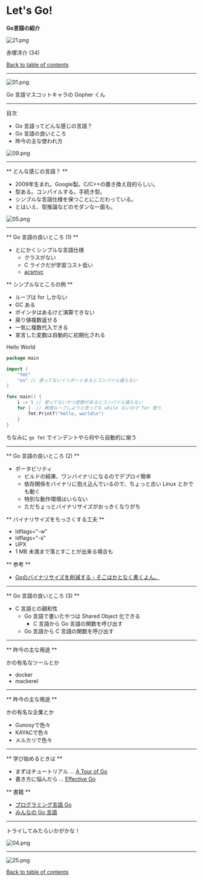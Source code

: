 Let's Go!
=======================

**Go言語の紹介**

![21.png](./materials/golang_intro_3/21.png)

赤塚洋介 (34)

>>>

[Back to table of contents](./index.html)

---

![01.png](./materials/golang_intro_3/01.png)

Go 言語マスコットキャラの Gopher くん

---

目次

* Go 言語ってどんな感じの言語？
* Go 言語の良いところ
* 昨今の主な使われ方

![09.png](./materials/golang_intro_3/09.png)

---

** どんな感じの言語？ **

* 2009年生まれ。Google製。C/C++の置き換え目的らしい。
* 型ある。コンパイルする。手続き型。
* シンプルな言語仕様を保つことにこだわっている。
* とはいえ、型推論などのモダンな一面も。

![05.png](./materials/golang_intro_3/05.png)

---

** Go 言語の良いところ (1) ** 

* とにかくシンプルな言語仕様
  * クラスがない
  * C ライクだが学習コスト低い
  * [acsmvc](https://github.com/aYosukeAkatsuka/acsmvc)

>>>

** シンプルなところの例 **

* ループは for しかない
* GC ある
* ポインタはあるけど演算できない
* 戻り値複数返せる
* 一気に複数代入できる
* 宣言した変数は自動的に初期化される

>>>

Hello World

~~~go
package main

import (
    "fmt"
    "os" // 使ってないインポートあるとコンパイル通らない
)

func main() {
    i := 5 // 使ってないやつ変数があるとコンパイル通らない
    for {  // 無限ループしようと思っても while ないので for 使う
        fmt.Printf("hello, world\n")
    }
}
~~~

ちなみに `go fmt` でインデントやら何やら自動的に揃う

---

** Go 言語の良いところ (2) ** 

* ポータビリティ
  * ビルドの結果、ワンバイナリになるのでデプロイ簡単
  * 依存関係をバイナリに抱え込んでいるので、ちょっと古い Linux とかでも動く
  * 特別な動作環境はいらない
  * ただちょっとバイナリサイズがおっきくなりがち

>>>

** バイナリサイズをちっさくする工夫 **

* ldflags="-w"
* ldflags="-s"
* UPX
* 1 MB 未満まで落とすことが出来る場合も

>>>

** 参考 **

* [Goのバイナリサイズを削減する - そこはかとなく書くよん。](http://tdoc.info/blog/2016/03/01/go_diet.html)

---

** Go 言語の良いところ (3) ** 

* C 言語との親和性 
  * Go 言語で書いたやつは Shared Object 化できる
    * C 言語から Go 言語の関数を呼び出す
  * Go 言語から C 言語の関数を呼び出す 

---

** 昨今の主な用途 **

かの有名なツールとか

* docker
* mackerel

---

** 昨今の主な用途 **

かの有名な企業とか

* Gunosyで色々
* KAYACで色々
* メルカリで色々

---

** 学び始めるときは **

* まずはチュートリアル ...  [A Tour of Go](https://go-tour-jp.appspot.com/welcome/1)
* 書き方に悩んだら ... [Effective Go](https://golang.org/doc/effective_go.html)

>>>

** 書籍 **

* [プログラミング言語 Go](https://www.amazon.co.jp/%E3%83%97%E3%83%AD%E3%82%B0%E3%83%A9%E3%83%9F%E3%83%B3%E3%82%B0%E8%A8%80%E8%AA%9EGo-ADDISON-WESLEY-PROFESSIONAL-COMPUTING-Donovan/dp/4621300253)
* [みんなの Go 言語](https://www.amazon.co.jp/dp/B01LMS7B1O/ref=dp-kindle-redirect?_encoding=UTF8&btkr=1)

---

トライしてみたらいかがかな！

![04.png](./materials/golang_intro_3/04.png)

---

![25.png](./materials/golang_intro_3/25.png)

>>>

[Back to table of contents](./index.html)
